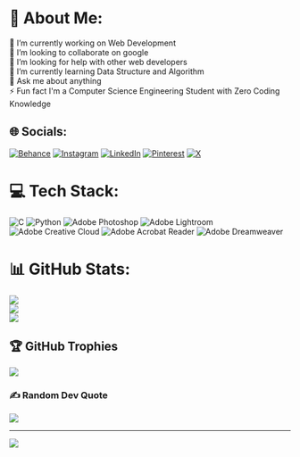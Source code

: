 # 💫 About Me:
🔭 I’m currently working on Web Development<br>👯 I’m looking to collaborate on google<br>🤝 I’m looking for help with other web developers<br>🌱 I’m currently learning Data Structure and Algorithm<br>💬 Ask me about anything<br>⚡ Fun fact I'm a Computer Science Engineering Student with Zero Coding Knowledge


## 🌐 Socials:
[![Behance](https://img.shields.io/badge/Behance-1769ff?logo=behance&logoColor=white)](https://behance.net/sachinkumars9) [![Instagram](https://img.shields.io/badge/Instagram-%23E4405F.svg?logo=Instagram&logoColor=white)](https://instagram.com/sachinnxiii) [![LinkedIn](https://img.shields.io/badge/LinkedIn-%230077B5.svg?logo=linkedin&logoColor=white)](https://linkedin.com/in/sachin-kumar-singh-6a8431228) [![Pinterest](https://img.shields.io/badge/Pinterest-%23E60023.svg?logo=Pinterest&logoColor=white)](https://pinterest.com/@sachinsingh13112004) [![X](https://img.shields.io/badge/X-black.svg?logo=X&logoColor=white)](https://x.com/@SachinSing75233) 

# 💻 Tech Stack:
![C](https://img.shields.io/badge/c-%2300599C.svg?style=for-the-badge&logo=c&logoColor=white) ![Python](https://img.shields.io/badge/python-3670A0?style=for-the-badge&logo=python&logoColor=ffdd54) ![Adobe Photoshop](https://img.shields.io/badge/adobe%20photoshop-%2331A8FF.svg?style=for-the-badge&logo=adobe%20photoshop&logoColor=white) ![Adobe Lightroom](https://img.shields.io/badge/Adobe%20Lightroom-31A8FF.svg?style=for-the-badge&logo=Adobe%20Lightroom&logoColor=white) ![Adobe Creative Cloud](https://img.shields.io/badge/Adobe%20Creative%20Cloud-DA1F26.svg?style=for-the-badge&logo=Adobe%20Creative%20Cloud&logoColor=white) ![Adobe Acrobat Reader](https://img.shields.io/badge/Adobe%20Acrobat%20Reader-EC1C24.svg?style=for-the-badge&logo=Adobe%20Acrobat%20Reader&logoColor=white) ![Adobe Dreamweaver](https://img.shields.io/badge/Adobe%20Dreamweaver-FF61F6.svg?style=for-the-badge&logo=Adobe%20Dreamweaver&logoColor=white)
# 📊 GitHub Stats:
![](https://github-readme-stats.vercel.app/api?username=sachinn-alt&theme=flag-india&hide_border=true&include_all_commits=false&count_private=false)<br/>
![](https://github-readme-streak-stats.herokuapp.com/?user=sachinn-alt&theme=flag-india&hide_border=true)<br/>
![](https://github-readme-stats.vercel.app/api/top-langs/?username=sachinn-alt&theme=flag-india&hide_border=true&include_all_commits=false&count_private=false&layout=compact)

## 🏆 GitHub Trophies
![](https://github-profile-trophy.vercel.app/?username=sachinn-alt&theme=cobalt&no-frame=true&no-bg=true&margin-w=4)

### ✍️ Random Dev Quote
![](https://quotes-github-readme.vercel.app/api?type=vetical&theme=light)

---
[![](https://visitcount.itsvg.in/api?id=sachinn-alt&icon=7&color=12)](https://visitcount.itsvg.in)

<!-- Proudly created with GPRM ( https://gprm.itsvg.in ) -->
